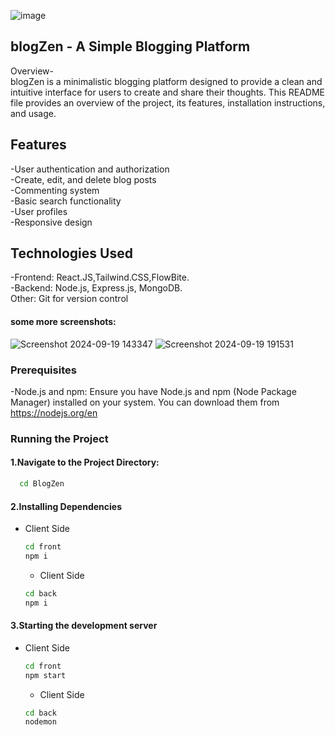 ![image](https://github.com/user-attachments/assets/3690c95e-87c4-4371-87f0-0b6d53628dca)

## blogZen - A Simple Blogging Platform<br/>
Overview-<br/>
blogZen is a minimalistic blogging platform designed to provide a clean and intuitive interface for users to create and share their thoughts. This README file provides an overview of the project, its features, installation instructions, and usage.

## Features
-User authentication and authorization<br/>
-Create, edit, and delete blog posts<br/>
-Commenting system<br/>
-Basic search functionality<br/>
-User profiles<br/>
-Responsive design<br/>

## Technologies Used<br/>
-Frontend: React.JS,Tailwind.CSS,FlowBite.<br/>
-Backend: Node.js, Express.js, MongoDB.<br/>
Other: Git for version control<br/>

#### some more screenshots:<br/>
![Screenshot 2024-09-19 143347](https://github.com/user-attachments/assets/4d9145d2-b3f2-4a17-8635-b9bad428fa24)
![Screenshot 2024-09-19 191531](https://github.com/user-attachments/assets/b4c390d7-0a8e-4852-b546-515a4bf4c358)

### Prerequisites
-Node.js and npm: Ensure you have Node.js and npm (Node Package Manager) installed on your system. You can download them from https://nodejs.org/en 

### Running the Project
#### 1.Navigate to the Project Directory:
```bash
  cd BlogZen
```

#### 2.Installing Dependencies
- Client Side
  ```bash
  cd front
  npm i
  ```
  - Client Side
   ```bash
  cd back
  npm i
  ```

#### 3.Starting the development server
- Client Side
  ```bash
  cd front
  npm start
  ```
  - Client Side
   ```bash
  cd back
  nodemon
  ```

   





